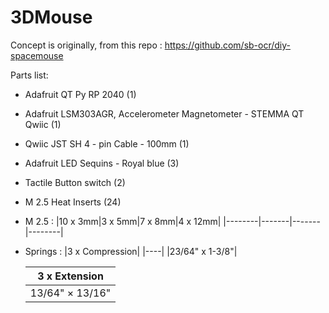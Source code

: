 # 3DMouse
Concept is originally, from this repo : https://github.com/sb-ocr/diy-spacemouse



Parts list:
  - Adafruit QT Py RP 2040 (1)
  - Adafruit LSM303AGR, Accelerometer Magnetometer - STEMMA QT Qwiic (1)
  - Qwiic JST SH 4 - pin Cable - 100mm (1)
  - Adafruit LED Sequins - Royal blue (3)
  - Tactile Button switch (2)
  - M 2.5 Heat Inserts (24)
  - M 2.5 : 
    |10 x 3mm|3 x 5mm|7 x 8mm|4 x 12mm|
    |--------|-------|-------|--------|
    
  - Springs :
    |3 x Compression|
    |----|
    |23/64" x 1-3/8"|
    
    |3 x Extension|
    |----| 
    |13/64" × 13/16"|
    

